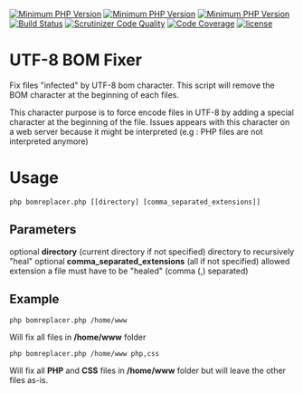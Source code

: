 [![Minimum PHP Version](https://img.shields.io/badge/php-%3E%3D%204.3-8892BF.svg?style=flat-square)](https://php.net/)
[![Minimum PHP Version](https://img.shields.io/badge/php-%3E%3D%205.0-8892BF.svg?style=flat-square)](https://php.net/)
[![Minimum PHP Version](https://img.shields.io/badge/php-%3E%3D%207.0-8892BF.svg?style=flat-square)](https://php.net/)
[![Build Status](https://scrutinizer-ci.com/g/femtopixel/utf8-bom-fixer/badges/build.png?b=master)](https://scrutinizer-ci.com/g/femtopixel/utf8-bom-fixer/build-status/master)
[![Scrutinizer Code Quality](https://scrutinizer-ci.com/g/femtopixel/utf8-bom-fixer/badges/quality-score.png?b=master)](https://scrutinizer-ci.com/g/femtopixel/utf8-bom-fixer/?branch=master)
[![Code Coverage](https://scrutinizer-ci.com/g/femtopixel/utf8-bom-fixer/badges/coverage.png?b=master)](https://scrutinizer-ci.com/g/femtopixel/utf8-bom-fixer/?branch=master)
[![license](https://img.shields.io/github/license/femtopixel/utf8-bom-fixer.svg?maxAge=2592000)]()

UTF-8 BOM Fixer
===
Fix files "infected" by UTF-8 bom character. This script will remove the BOM character at the beginning of each files.

This character purpose is to force encode files in UTF-8 by adding a special character at the beginning of the file.
Issues appears with this character on a web server because it might be interpreted (e.g : PHP files are not interpreted anymore)

Usage
===

```
php bomreplacer.php [[directory] [comma_separated_extensions]]
```

## Parameters 

optional **directory** (current directory if not specified) directory to recursively "heal"
optional **comma_separated_extensions** (all if not specified) allowed extension a file must have to be "healed" (comma (,) separated)

## Example

```
php bomreplacer.php /home/www
```

Will fix all files in **/home/www** folder

```
php bomreplacer.php /home/www php,css
```

Will fix all **PHP** and **CSS** files in **/home/www** folder but will leave the other files as-is.
